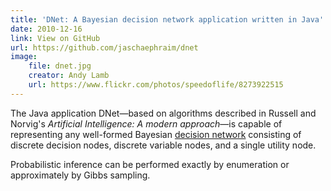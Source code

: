 ```yaml
---
title: 'DNet: A Bayesian decision network application written in Java'
date: 2010-12-16
link: View on GitHub
url: https://github.com/jaschaephraim/dnet
image:
    file: dnet.jpg
    creator: Andy Lamb
    url: https://www.flickr.com/photos/speedoflife/8273922515
---
```

The Java application DNet—based on algorithms described in Russell and Norvig's _Artificial Intelligence: A modern approach_—is capable of representing any well-formed Bayesian [decision network](http://en.wikipedia.org/wiki/Decision_network) consisting of discrete decision nodes, discrete variable nodes, and a single utility node.

Probabilistic inference can be performed exactly by enumeration or approximately by Gibbs sampling.
